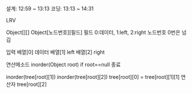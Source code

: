 설계: 12:59 ~ 13:13
코딩: 13:13 ~ 14:31

LRV

Object[][]
Object[노드번호][필드] 필드 0:데이터, 1:left, 2:right
노드번호 0번은 넘김

입력
배열[0] 데이터
배열[1] left
배열[2] right


연산메소드
inorder(Object root)
if root==null 종료

inorder(tree[root][1])
inorder(tree[root][2])
tree[root][0] = tree[root][1][1] 연산자 tree[root][2]